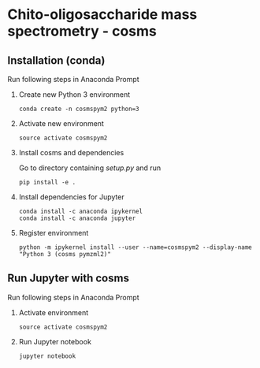 # Chito-oligosaccharide mass spectrometry - cosms

## Installation (conda)

Run following steps in Anaconda Prompt

1. Create new Python 3 environment

    ```
    conda create -n cosmspym2 python=3
    ```

2. Activate new environment

    ```
    source activate cosmspym2
    ```

3. Install cosms and dependencies

    Go to directory containing *setup.py* and run

    ```
    pip install -e .
    ```

4. Install dependencies for Jupyter

    ```
    conda install -c anaconda ipykernel
    conda install -c anaconda jupyter
    ```

5. Register environment

    ```
    python -m ipykernel install --user --name=cosmspym2 --display-name "Python 3 (cosms pymzml2)"
    ```

## Run Jupyter with cosms

Run following steps in Anaconda Prompt

1. Activate environment

    ```
    source activate cosmspym2
    ```

2. Run Jupyter notebook

    ```
    jupyter notebook
    ```